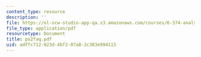 ```yaml
---
content_type: resource
description: ''
file: https://ol-ocw-studio-app-qa.s3.amazonaws.com/courses/6-374-analysis-and-design-of-digital-integrated-circuits-fall-2003/adffc712023d4bf207a82c383e994113_ps2faq.pdf
file_type: application/pdf
resourcetype: Document
title: ps2faq.pdf
uid: adffc712-023d-4bf2-07a8-2c383e994113
---
```

